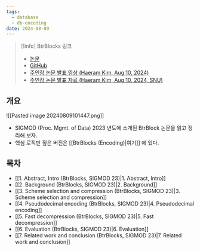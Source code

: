 ```yaml
---
tags:
  - database
  - db-encoding
date: 2024-08-09
---
```

> [!info] BtrBlocks 링크
> - [논문](https://dl.acm.org/doi/10.1145/3589263)
> - [GitHub](https://github.com/maxi-k/btrblocks)
> - [주인장 논문 발표 영상 (Haeram Kim, Aug 10, 2024)](https://www.youtube.com/watch?v=WrKEhlzo3kU)
> - [주인장 논문 발표 자료 (Haeram Kim, Aug 10, 2024, SNU)](https://1drv.ms/b/s!AnQMW732rqISkzjzrm8y8LHWUhW9?e=fYUdsW)

## 개요

![[Pasted image 20240809101447.png]]

- SIGMOD (Proc. Mgmt. of Data) 2023 년도에 소개된 BtrBlock 논문을 읽고 정리해 보자.
- 핵심 로직만 짚은 버전은 [[BtrBlocks (Encoding)|여기]] 에 있다.

## 목차

- [[1. Abstract, Intro (BtrBlocks, SIGMOD 23)|1. Abstract, Intro]]
- [[2. Background (BtrBlocks, SIGMOD 23)|2. Background]]
- [[3. Scheme selection and compression (BtrBlocks, SIGMOD 23)|3. Scheme selection and compression]]
- [[4. Pseudodecimal encoding (BtrBlocks, SIGMOD 23)|4. Pseudodecimal encoding]]
- [[5. Fast decompression (BtrBlocks, SIGMOD 23)|5. Fast decompression]]
- [[6. Evaluation (BtrBlocks, SIGMOD 23)|6. Evaluation]]
- [[7. Related work and conclusion (BtrBlocks, SIGMOD 23)|7. Related work and conclusion]]